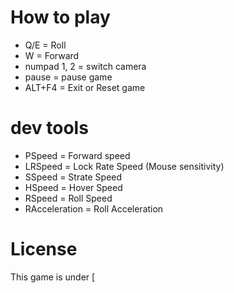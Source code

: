 # How to play
 - Q/E = Roll
 - W = Forward
 - numpad 1, 2 = switch camera
 - pause = pause game
 - ALT+F4 = Exit or Reset game
 
# dev tools
 - PSpeed = Forward speed
 - LRSpeed = Lock Rate Speed (Mouse sensitivity)
 - SSpeed = Strate Speed
 - HSpeed = Hover Speed
 - RSpeed = Roll Speed
 - RAcceleration = Roll Acceleration
 
# License
This game is under [
